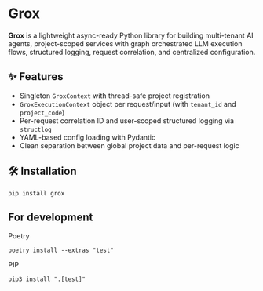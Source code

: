 # Grox

**Grox** is a lightweight async-ready Python library for building multi-tenant AI agents, project-scoped services with graph orchestrated LLM execution flows, structured logging, request correlation, and centralized configuration.

## ✨ Features

- Singleton `GroxContext` with thread-safe project registration
- `GroxExecutionContext` object per request/input (with `tenant_id` and `project_code`)
- Per-request correlation ID and user-scoped structured logging via `structlog`
- YAML-based config loading with Pydantic
- Clean separation between global project data and per-request logic

## 🛠️ Installation

```
pip install grox
```

## For development

Poetry
```
poetry install --extras "test"
```

PIP
```
pip3 install ".[test]"
```
